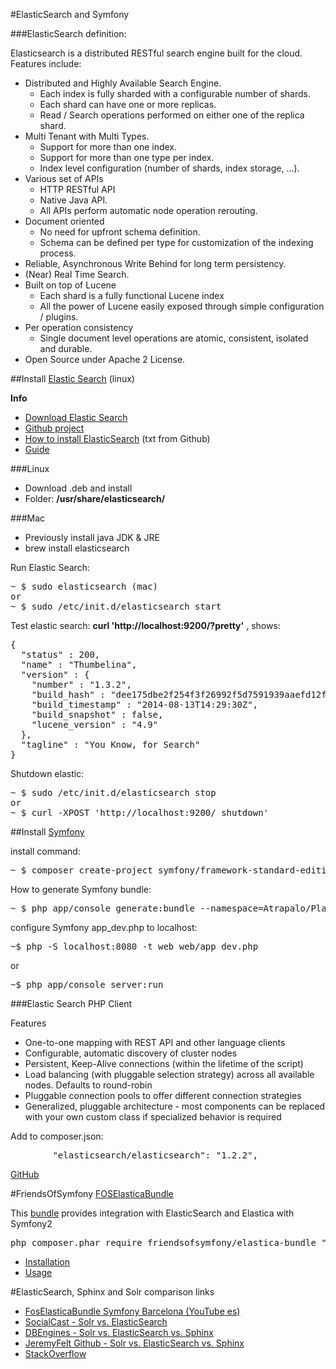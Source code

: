 #ElasticSearch and Symfony

###ElasticSearch definition:

Elasticsearch is a distributed RESTful search engine built for the cloud. Features include:

* Distributed and Highly Available Search Engine.
  * Each index is fully sharded with a configurable number of shards.
  * Each shard can have one or more replicas.
  * Read / Search operations performed on either one of the replica shard.
* Multi Tenant with Multi Types.
  * Support for more than one index.
  * Support for more than one type per index.
  * Index level configuration (number of shards, index storage, ...).
* Various set of APIs
  * HTTP RESTful API
  * Native Java API.
  * All APIs perform automatic node operation rerouting.
* Document oriented
  * No need for upfront schema definition.
  * Schema can be defined per type for customization of the indexing process.
* Reliable, Asynchronous Write Behind for long term persistency.
* (Near) Real Time Search.
* Built on top of Lucene
  * Each shard is a fully functional Lucene index
  * All the power of Lucene easily exposed through simple configuration / plugins.
* Per operation consistency
  * Single document level operations are atomic, consistent, isolated and durable.
* Open Source under Apache 2 License.


##Install [Elastic Search](http://www.elasticsearch.com) (linux)

**Info**
* [Download Elastic Search](http://www.elasticsearch.com/downloads/)
* [Github project](https://github.com/elasticsearch/elasticsearch/)
* [How to install ElasticSearch](https://github.com/elasticsearch/elasticsearch/blob/master/README.textile) (txt from Github)
* [Guide](http://www.elasticsearch.com/guide/)

###Linux
* Download .deb and install
* Folder: **/usr/share/elasticsearch/**

###Mac
* Previously install java JDK & JRE
* brew install elasticsearch

Run Elastic Search:
<pre>
~ $ sudo elasticsearch (mac)
or
~ $ sudo /etc/init.d/elasticsearch start
</pre>

Test elastic search: **curl 'http://localhost:9200/?pretty'** , shows:
<pre>
{
  "status" : 200,
  "name" : "Thumbelina",
  "version" : {
    "number" : "1.3.2",
    "build_hash" : "dee175dbe2f254f3f26992f5d7591939aaefd12f",
    "build_timestamp" : "2014-08-13T14:29:30Z",
    "build_snapshot" : false,
    "lucene_version" : "4.9"
  },
  "tagline" : "You Know, for Search"
}
</pre>
Shutdown elastic: 
<pre>
~ $ sudo /etc/init.d/elasticsearch stop
or 
~ $ curl -XPOST 'http://localhost:9200/_shutdown'
</pre>


##Install [Symfony](http://www.symfony.com)

install command: 
<pre>
~ $ composer create-project symfony/framework-standard-edition &lt;project-path&gt;/ "2.7.*" 
</pre>

How to generate Symfony bundle: 
<pre>
~ $ php app/console generate:bundle --namespace=Atrapalo/PlayWithElasticSearchBundle
</pre>

configure Symfony app_dev.php to localhost:
<pre>
~$ php -S localhost:8080 -t web web/app_dev.php
</pre>
or
<pre>
~$ php app/console server:run
</pre>

###Elastic Search PHP Client

Features

 - One-to-one mapping with REST API and other language clients
 - Configurable, automatic discovery of cluster nodes
 - Persistent, Keep-Alive connections (within the lifetime of the script)
 - Load balancing (with pluggable selection strategy) across all available nodes. Defaults to round-robin
 - Pluggable connection pools to offer different connection strategies
 - Generalized, pluggable architecture - most components can be replaced with your own custom class if specialized behavior is required

Add to composer.json:
<pre>
        "elasticsearch/elasticsearch": "1.2.2",
</pre>

[GitHub](https://github.com/elasticsearch/elasticsearch-php)


#FriendsOfSymfony [FOSElasticaBundle](https://github.com/FriendsOfSymfony/FOSElasticaBundle)

This [bundle](https://github.com/FriendsOfSymfony/FOSElasticaBundle/blob/master/Resources/doc/index.md) provides integration with ElasticSearch and Elastica with Symfony2

<pre>php composer.phar require friendsofsymfony/elastica-bundle "~3.0"</pre>
* [Installation](https://github.com/FriendsOfSymfony/FOSElasticaBundle/blob/master/Resources/doc/setup.md)
* [Usage](https://github.com/FriendsOfSymfony/FOSElasticaBundle/blob/master/Resources/doc/usage.md)


#ElasticSearch, Sphinx and Solr comparison links

* [FosElasticaBundle Symfony Barcelona (YouTube es)](http://www.youtube.com/watch?v=eZB9m0FTu8g&app=desktop)
* [SocialCast - Solr vs. ElasticSearch](http://blog.socialcast.com/realtime-search-solr-vs-elasticsearch/)
* [DBEngines - Solr vs. ElasticSearch vs. Sphinx](http://db-engines.com/en/system/Elasticsearch%3BSolr%3BSphinx)
* [JeremyFelt Github - Solr vs. ElasticSearch vs. Sphinx](https://gist.github.com/jeremyfelt/8230088)
* [StackOverflow](http://stackoverflow.com/questions/2271600/elasticsearch-sphinx-lucene-solr-xapian-which-fits-for-which-usage)
